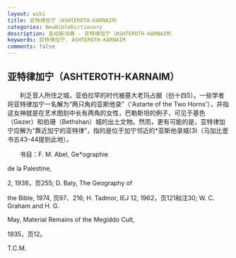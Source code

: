```yaml
---
layout: wiki
title: 亚特律加宁（ASHTEROTH-KARNAIM）
categories: NewBibleDictionary
description: 圣经新词典 - 亚特律加宁（ASHTEROTH-KARNAIM）
keywords: 亚特律加宁, ASHTEROTH-KARNAIM
comments: false
---
```


## 亚特律加宁（ASHTEROTH-KARNAIM）

　　利乏音人所住之城，亚伯拉罕的时代被基大老玛占据（创十四5）。一些学者将亚特律加宁一名解为“两只角的亚斯他录”（'Astarte of the Two Horns'），并指这女神就是在艺术图刻中长有两角的女性，巴勒斯坦的例子，可见于基色（Gezer）和伯珊（Bethshan）城的出土文物。然而，更有可能的是，亚特律加宁应解为“靠近加宁的亚特律”，指的是位于加宁邻近的*亚斯他录城(3)（马加比壹书五43-44提到此地）。

　　书目：F. M. Abel, Ge*ographie

de la Palestine,

2, 1938，页255; D. Baly, The Geography of

the Bible, 1974, 页97、216; H. Tadmor, IEJ 12, 1962，页121和注30; W. C. Graham and H. G.

May, Material Remains of the Megiddo Cult,

1935，页12。

T.C.M.






